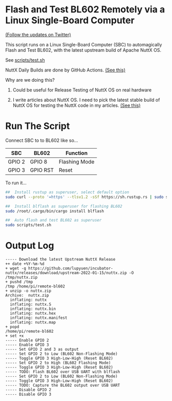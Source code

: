 # Flash and Test BL602 Remotely via a Linux Single-Board Computer

[(Follow the updates on Twitter)](https://twitter.com/MisterTechBlog/status/1481794711744823296)

This script runs on a Linux Single-Board Computer (SBC) to automagically Flash and Test BL602, with the latest upstream build of Apache NuttX OS.

See [scripts/test.sh](scripts/test.sh)

NuttX Daily Builds are done by GitHub Actions. [(See this)](https://github.com/lupyuen/incubator-nuttx/blob/master/.github/workflows/bl602.yml)

Why are we doing this?

1.  Could be useful for Release Testing of NuttX OS on real hardware

1.  I write articles about NuttX OS. I need to pick the latest stable build of NuttX OS for testing the NuttX code in my articles. [(See this)](https://lupyuen.github.io/articles/book#nuttx-on-bl602)

# Run The Script

Connect SBC to to BL602 like so...

| SBC    | BL602    | Function
| -------|----------|----------
| GPIO 2 | GPIO 8   | Flashing Mode
| GPIO 3 | GPIO RST | Reset

To run it...

```bash
##  Install rustup as superuser, select default option
sudo curl --proto '=https' --tlsv1.2 -sSf https://sh.rustup.rs | sudo sh

##  Install blflash as superuser for flashing BL602
sudo /root/.cargo/bin/cargo install blflash

##  Auto flash and test BL602 as superuser
sudo scripts/test.sh
```

# Output Log

```text
----- Download the latest Upstream NuttX Release
++ date +%Y-%m-%d
+ wget -q https://github.com/lupyuen/incubator-nuttx/releases/download/upstream-2022-01-15/nuttx.zip -O /tmp/nuttx.zip
+ pushd /tmp
/tmp /home/pi/remote-bl602
+ unzip -o nuttx.zip
Archive:  nuttx.zip
  inflating: nuttx
  inflating: nuttx.S
  inflating: nuttx.bin
  inflating: nuttx.hex
  inflating: nuttx.manifest
  inflating: nuttx.map
+ popd
/home/pi/remote-bl602
+ set +x
----- Enable GPIO 2
----- Enable GPIO 3
----- Set GPIO 2 and 3 as output
----- Set GPIO 2 to Low (BL602 Non-Flashing Mode)
----- Toggle GPIO 3 High-Low-High (Reset BL602)
----- Set GPIO 2 to High (BL602 Flashing Mode)
----- Toggle GPIO 3 High-Low-High (Reset BL602)
----- TODO: Flash BL602 over USB UART with blflash
----- Set GPIO 2 to Low (BL602 Non-Flashing Mode)
----- Toggle GPIO 3 High-Low-High (Reset BL602)
----- TODO: Capture the BL602 output over USB UART
----- Disable GPIO 2
----- Disable GPIO 3
```
